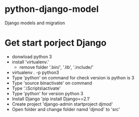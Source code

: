 # python-django-model
Django models and migration

# Get start porject Django
- donwload python 3
- install 'virtualenv.'
    - remove folder '.bin/', '.lib', '.include/'
- virtualenv . -p python3
- Type 'python' on command for check version is python is 3
- Type 'source binactivate' on command
- Type '.\Scripts\activate'
- Type 'python' for version python 3
- Install Django 'pip install Django==2.1'
- Create project 'django-admin startproject djmod'
- Open folder and change folder namd 'djmod' to 'src'